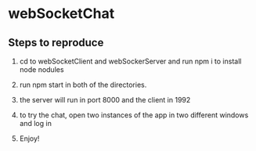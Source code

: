 # webSocketChat

## Steps to reproduce

1. cd to webSocketClient and webSockerServer and run npm i to install node nodules
2. run npm start in both of the directories.
3. the server will run in port 8000 and the client in 1992
4. to try the chat, open two instances of the app in two different windows and log in

5. Enjoy!